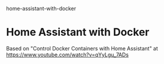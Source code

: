 home-assistant-with-docker
# Home Assistant with Docker

Based on "Control Docker Containers with Home Assistant" at https://www.youtube.com/watch?v=qYyLgu_7ADs
